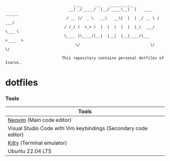 ```
                              .___      __    _____.__.__
                            __| _/_____/  |__/ ____\__|  |   ____   ______
                           / __ |/  _ \   __\   __\|  |  | _/ __ \ /  ___/
                          / /_/ (  <_> )  |  |  |  |  |  |_\  ___/ \___ \
                          \____ |\____/|__|  |__|  |__|____/\___  >____  >
                               \/                               \/     \/

                         This repository contains personal dotfiles of Icarus.
```

# dotfiles

### Tools

| Tools										                   |
|--------------------------------------------|
| [Neovim][] (Main code editor)				 			 |
| Visual Studio Code with Vim keybindings (Secondary code editor) |
| [Kitty][] (Terminal emulator)				 |
| Ubuntu 22.04 LTS						               |

[Neovim]: https://github.com/HicaroD/nvim-cfg-lua
[Kitty]: https://sw.kovidgoyal.net/kitty/
